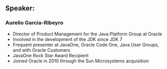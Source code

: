 ## Speaker: 

### Aurelio Garcia-Ribeyro
* Director of Product Management for the Java Platform Group at Oracle
* Involved in the development of the JDK since JDK 7
* Frequent presenter at JavaOne, Oracle Code One, Java User Groups, and with Oracle Customers
* JavaOne Rock Star Award Recipient
* Joined Oracle in 2010 through the Sun Microsystems acquisition
